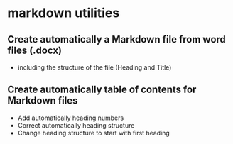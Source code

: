 # markdown utilities

## Create automatically a Markdown file from word files (.docx) 

-   including the structure of the file (Heading and Title)

## Create automatically table of contents for Markdown files

-   Add automatically heading numbers
-   Correct automatically heading structure 
-   Change heading structure to start with first heading 
 
